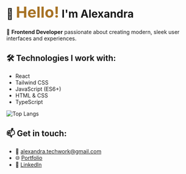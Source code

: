 # 👋 <span style="color:#A77224; font-weight: 700; font-size: 2.5rem;">Hello!</span> I'm Alexandra

🚀 **Frontend Developer** passionate about creating modern, sleek user interfaces and experiences.

## 🛠️ Technologies I work with:
- React
- Tailwind CSS
- JavaScript (ES6+)
- HTML & CSS
- TypeScript

![Top Langs](https://github-readme-stats.vercel.app/api/top-langs/?username=alexandrafm&layout=compact)

## 📫 Get in touch:
- 📧 alexandra.techwork@gmail.com
- 🌐 [Portfolio](https://alexandra-monteiro-portfolio.vercel.app/)
- 💼 [LinkedIn](https://www.linkedin.com/in/alexandrafmonteiro/)


<!--
**alexandrafm/alexandrafm** is a ✨ _special_ ✨ repository because its `README.md` (this file) appears on your GitHub profile.

Here are some ideas to get you started:

- 🔭 I’m currently working on ...
- 🌱 I’m currently learning ...
- 👯 I’m looking to collaborate on ...
- 🤔 I’m looking for help with ...
- 💬 Ask me about ...
- 📫 How to reach me: ...
- 😄 Pronouns: ...
- ⚡ Fun fact: ...
-->
